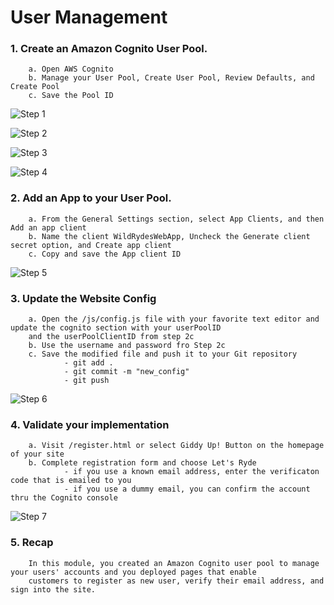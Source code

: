# User Management

### 1. Create an Amazon Cognito User Pool. 
        a. Open AWS Cognito
        b. Manage your User Pool, Create User Pool, Review Defaults, and Create Pool
        c. Save the Pool ID
        
![Step 1](https://user-images.githubusercontent.com/101837302/207908110-4495c267-4ace-4d5e-b7b5-7cde54194ba9.PNG)

![Step 2](https://user-images.githubusercontent.com/101837302/207908198-1e2766f9-5d87-4aad-8208-bf61441607e1.PNG)

![Step 3](https://user-images.githubusercontent.com/101837302/207908200-fb28c635-0f0f-40f0-8fae-8259c7e81ce5.PNG)

![Step 4](https://user-images.githubusercontent.com/101837302/207908201-11e34e6d-2820-4f7b-b2a7-8405ef9340b5.PNG)

### 2. Add an App to your User Pool.
        a. From the General Settings section, select App Clients, and then Add an app client
        b. Name the client WildRydesWebApp, Uncheck the Generate client secret option, and Create app client 
        c. Copy and save the App client ID

![Step 5](https://user-images.githubusercontent.com/101837302/207910823-ce6bf7ad-9c0b-4651-aab2-c1653f905427.PNG)
        
### 3. Update the Website Config
        a. Open the /js/config.js file with your favorite text editor and update the cognito section with your userPoolID 
        and the userPoolClientID from step 2c
        b. Use the username and password fro Step 2c
        c. Save the modified file and push it to your Git repository
                - git add .
                - git commit -m "new_config"
                - git push

![Step 6](https://user-images.githubusercontent.com/101837302/207943601-105d22e2-1c96-4654-93ca-35046f8b80cc.PNG)

### 4. Validate your implementation
        a. Visit /register.html or select Giddy Up! Button on the homepage of your site
        b. Complete registration form and choose Let's Ryde
                - if you use a known email address, enter the verificaton code that is emailed to you
                - if you use a dummy email, you can confirm the account thru the Cognito console

![Step 7](https://user-images.githubusercontent.com/101837302/207944974-6a3d74b3-5240-4c5c-8a4e-6ac34b5b7ebc.PNG)

### 5. Recap 

        In this module, you created an Amazon Cognito user pool to manage your users' accounts and you deployed pages that enable 
        customers to register as new user, verify their email address, and sign into the site.
